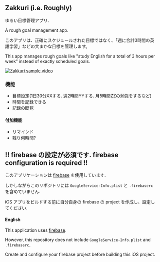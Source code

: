 ## Zakkuri (i.e. Roughly)

ゆるい目標管理アプリ.

A rough goal management app.

このアプリは、正確にスケジュールされた目標ではなく、「週に合計3時間の英語学習」などの大まかな目標を管理します。

This app manages rough goals like "study English for a total of 3 hours per week" instead of exactly scheduled goals.

[![Zakkuri sample video](https://img.youtube.com/vi/F5aAE_Dt-34/0.jpg)](http://www.youtube.com/watch?v=F5aAE_Dt-34)

### 機能

- 目標設定(1日30分XXする. 週2時間YYする. 月5時間ZZの勉強をするなど)
- 時間を記録できる
- 記録の閲覧

#### 付加機能

- リマインド
- 残り何時間?

## !! firebase の設定が必須です. firebase configuration is required !!

このアプリケーションは [firebase](https://firebase.google.com/) を使用しています.

しかしながらこのリポジトリには `GoogleService-Info.plist` と `.firebaserc` を含めていません.

iOS アプリをビルドする前に自分自身の firebase の project を作成し、設定してください.

#### English

This application uses [firebase](https://firebase.google.com/).

However, this repository does not include `GoogleService-Info.plist` and` .firebaserc`..

Create and configure your firebase project before building this iOS project.